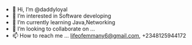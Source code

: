 - 👋 Hi, I’m @daddyloyal
- 👀 I’m interested in Software developing
- 🌱 I’m currently learning Java,Networking
- 💞️ I’m looking to collaborate on ... 
- 📫 How to reach me ... lifeofemmany6@gmail.com, +2348125944172

<!---
daddyloyal/daddyloyal is a ✨ special ✨ repository because its `README.md` (this file) appears on your GitHub profile.
You can click the Preview link to take a look at your changes.
--->
